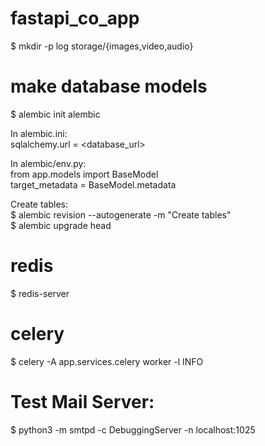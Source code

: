 # fastapi_co_app

$ mkdir -p log storage/{images,video,audio}

# make database models
$ alembic init alembic

In alembic.ini:\
sqlalchemy.url = <database_url>

In alembic/env.py:\
from app.models import BaseModel\
target_metadata = BaseModel.metadata

Create tables:\
$ alembic revision --autogenerate -m "Create tables"\
$ alembic upgrade head

# redis
$ redis-server

# celery
$ celery -A app.services.celery worker -l INFO

# Test Mail Server:
$ python3 -m smtpd -c DebuggingServer -n localhost:1025
